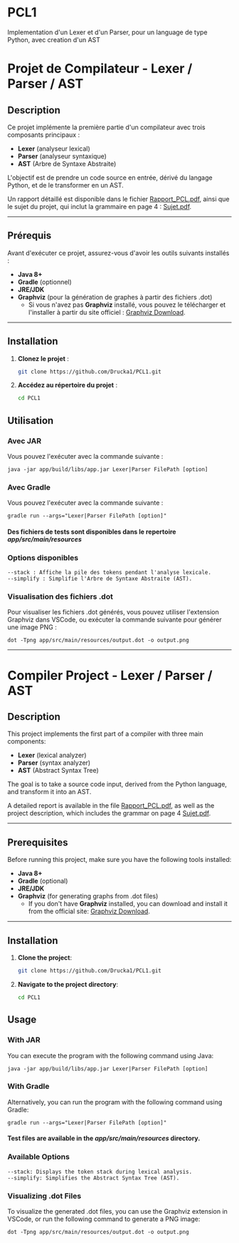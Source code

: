# PCL1
Implementation d'un Lexer et d'un Parser, pour un language de type Python, avec creation d'un AST

# Projet de Compilateur - Lexer / Parser / AST

## Description

Ce projet implémente la première partie d'un compilateur avec trois composants principaux :
- **Lexer** (analyseur lexical)
- **Parser** (analyseur syntaxique)
- **AST** (Arbre de Syntaxe Abstraite)

L'objectif est de prendre un code source en entrée, dérivé du langage Python, et de le transformer en un AST.

Un rapport détaillé est disponible dans le fichier [Rapport_PCL.pdf](./docs/Rapport_PCL.pdf), ainsi que le sujet du projet, qui inclut la grammaire en page 4 : [Sujet.pdf](./docs/sujet-Projet-2024-25.pdf).

---

## Prérequis

Avant d'exécuter ce projet, assurez-vous d'avoir les outils suivants installés :

- **Java 8+**
- **Gradle** (optionnel)
- **JRE/JDK**
- **Graphviz** (pour la génération de graphes à partir des fichiers .dot)
  - Si vous n'avez pas **Graphviz** installé, vous pouvez le télécharger et l'installer à partir du site officiel : [Graphviz Download](https://graphviz.gitlab.io/download/).

---

## Installation

1. **Clonez le projet** :
   ```bash
   git clone https://github.com/Drucka1/PCL1.git
   ```
2. **Accédez au répertoire du projet** :
    ```bash
    cd PCL1
    ```
## Utilisation

### Avec JAR

Vous pouvez l'exécuter avec la commande suivante :

    java -jar app/build/libs/app.jar Lexer|Parser FilePath [option]
### Avec Gradle

Vous pouvez l'exécuter avec la commande suivante :

    gradle run --args="Lexer|Parser FilePath [option]"
#### Des fichiers de tests sont disponibles dans le repertoire *app/src/main/resources*

### Options disponibles

    --stack : Affiche la pile des tokens pendant l'analyse lexicale.
    --simplify : Simplifie l'Arbre de Syntaxe Abstraite (AST).


### Visualisation des fichiers .dot

Pour visualiser les fichiers .dot générés, vous pouvez utiliser l'extension Graphviz dans VSCode, ou exécuter la commande suivante pour générer une image PNG :

    dot -Tpng app/src/main/resources/output.dot -o output.png


---

# Compiler Project - Lexer / Parser / AST

## Description

This project implements the first part of a compiler with three main components:
- **Lexer** (lexical analyzer)
- **Parser** (syntax analyzer)
- **AST** (Abstract Syntax Tree)

The goal is to take a source code input, derived from the Python language, and transform it into an AST.

A detailed report is available in the file [Rapport_PCL.pdf](./docs/Rapport_PCL.pdf), as well as the project description, which includes the grammar on page 4  [Sujet.pdf](./docs/sujet-Projet-2024-25.pdf).

---

## Prerequisites

Before running this project, make sure you have the following tools installed:

- **Java 8+**
- **Gradle** (optional)
- **JRE/JDK**
- **Graphviz** (for generating graphs from .dot files)
  - If you don't have **Graphviz** installed, you can download and install it from the official site: [Graphviz Download](https://graphviz.gitlab.io/download/).

---

## Installation

1. **Clone the project**:
   ```bash
   git clone https://github.com/Drucka1/PCL1.git
1. **Navigate to the project directory**:
    ```bash
   cd PCL1
## Usage

### With JAR

You can execute the program with the following command using Java:

    java -jar app/build/libs/app.jar Lexer|Parser FilePath [option]

### With Gradle

Alternatively, you can run the program with the following command using Gradle:

    gradle run --args="Lexer|Parser FilePath [option]"

#### Test files are available in the *app/src/main/resources* directory.

### Available Options

    --stack: Displays the token stack during lexical analysis.
    --simplify: Simplifies the Abstract Syntax Tree (AST).

### Visualizing .dot Files

To visualize the generated .dot files, you can use the Graphviz extension in VSCode, or run the following command to generate a PNG image:

    dot -Tpng app/src/main/resources/output.dot -o output.png
